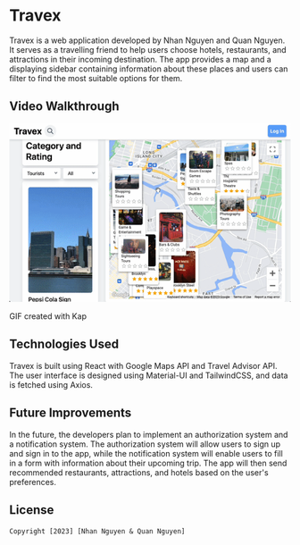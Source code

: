 # Travex 

Travex is a web application developed by Nhan Nguyen and Quan Nguyen. It serves as a travelling friend to help users choose hotels, restaurants, and attractions in their incoming destination. The app provides a map and a displaying sidebar containing information about these places and users can filter to find the most suitable options for them.

## Video Walkthrough

<img src='walkthrough.gif' title='Video Walkthrough' width='' alt='Video Walkthrough' />

GIF created with Kap

## Technologies Used

Travex is built using React with Google Maps API and Travel Advisor API. The user interface is designed using Material-UI and TailwindCSS, and data is fetched using Axios.



## Future Improvements

In the future, the developers plan to implement an authorization system and a notification system. The authorization system will allow users to sign up and sign in to the app, while the notification system will enable users to fill in a form with information about their upcoming trip. The app will then send recommended restaurants, attractions, and hotels based on the user's preferences.

## License

    Copyright [2023] [Nhan Nguyen & Quan Nguyen]
